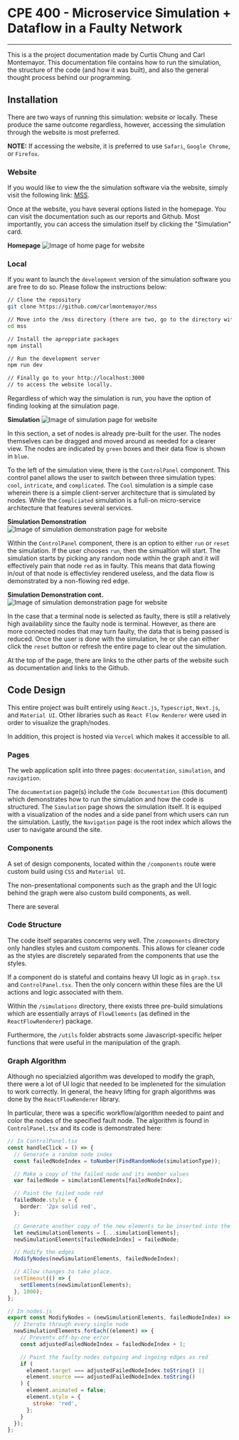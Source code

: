 # CPE 400 - Microservice Simulation + Dataflow in a Faulty Network

---

This is a the project documentation made by Curtis Chung and Carl Montemayor. This documentation file contains how to run the simulation, the structure of the code (and how it was built), and also the general thought process behind our programming.

## Installation

There are two ways of running this simulation: website or locally. These produce the same outcome regardless, however, accessing the simulation through the website is most preferred.

**NOTE:** If accessing the website, it is preferred to use `Safari`, `Google Chrome`, or `Firefox`.

### Website

If you would like to view the the simulation software via the website, simply visit the following link: [MSS](https://mss-git-develop.carlmontemayor.vercel.app).

Once at the website, you have several options listed in the homepage. You can visit the documentation such as our reports and Github. Most importantly, you can access the simulation itself by clicking the "Simulation" card.

**Homepage**
![Image of home page for website](https://github.com/carlmontemayor/mss/blob/main/mss/images/homepage.png 'Homepage')

### Local

If you want to launch the `development` version of the simulation software you are free to do so. Please follow the instructions below:

```bash
// Clone the repository
git clone https://github.com/carlmontemayor/mss

// Move into the /mss directory (there are two, go to the directory with the package.json)
cd mss

// Install the aproppriate packages
npm install

// Run the development server
npm run dev

// Finally go to your http://localhost:3000
// to access the website locally.
```

Regardless of which way the simulation is run, you have the option of finding looking at the simulation page.

**Simulation**
![Image of simulation page for website](https://github.com/carlmontemayor/mss/blob/main/mss/images/homepage.png 'Simulation page')

In this section, a set of nodes is already pre-built for the user. The nodes themselves can be dragged and moved around as needed for a clearer view. The nodes are indicated by `green` boxes and their data flow is shown in `blue`.

To the left of the simulation view, there is the `ControlPanel` component. This control panel allows the user to switch between three simulation types: `cool`, `intricate`, and `complicated`. The `Cool` simulation is a simple case wherein there is a simple client-server architecture that is simulated by nodes. While the `Complciated` simulation is a full-on micro-service architecture that features several services.

**Simulation Demonstration**
![Image of simulation demonstration page for website](https://github.com/carlmontemayor/mss/blob/main/mss/images/normal_flow.png 'Simulation demonstration')

Within the `ControlPanel` component, there is an option to either `run` or `reset` the simulation. If the user chooses `run`, then the simualtion will start. The simulation starts by picking any random node within the graph and it will effectively pain that node `red` as in faulty. This means that data flowing in/out of that node is effectivley rendered useless, and the data flow is demonstrated by a non-flowing red edge.

**Simulation Demonstration cont.**
![Image of simulation demonstration page for website](https://github.com/carlmontemayor/mss/blob/main/mss/images/irregular_flow.png 'Simulation demonstration')

In the case that a terminal node is selected as faulty, there is still a relatively high availability since the faulty node is terminal. However, as there are more connected nodes that may turn faulty, the data that is being passed is reduced. Once the user is done with the simulation, he or she can either click the `reset` button or refresh the entire page to clear out the simulation.

At the top of the page, there are links to the other parts of the website such as documentation and links to the Github.

## Code Design

This entire project was built entirely using `React.js`, `Typescript`, `Next.js`, and `Material UI`. Other libraries such as `React Flow Renderer` were used in order to visualize the graph/nodes.

In addition, this project is hosted via `Vercel` which makes it accessible to all.

### Pages

The web application split into three pages: `documentation`, `simulation`, and `navigation`.

The `documentation` page(s) include the `Code Documentation` (this document) which demonstrates how to run the simulation and how the code is structured. The `Simulation` page shows the simulation itself. It is equiped with a visualization of the nodes and a side panel from which users can run the simulation. Lastly, the `Navigation` page is the root index which allows the user to navigate around the site.

### Components

A set of design components, located within the `/components` route were custom build using `CSS` and `Material UI`.

The non-presentational components such as the graph and the UI logic behind the graph were also custom build components, as well.

There are several

### Code Structure

The code itself separates concerns very well. The `/components` directory only handles styles and custom components. This allows for cleaner code as the styles are discretely separated from the components that use the styles.

If a component do is stateful and contains heavy UI logic as in `graph.tsx` and `ControlPanel.tsx`. Then the only concern within these files are the UI actions and logic associated with them.

Within the `/simulations` directory, there exists three pre-build simulations which are essentially arrays of `FlowElements` (as defined in the `ReactFlowRenderer`) package.

Furthermore, the `/utils` folder abstracts some Javascript-specific helper functions that were useful in the manipulation of the graph.

### Graph Algorithm

Although no specialzied algorithm was developed to modify the graph, there were a lot of UI logic that needed to be impleneted for the simulation to work correctly. In general, the heavy lifting for graph algorithms was done by the `ReactFlowRenderer` library.

In particular, there was a specific workflow/algorithm needed to paint and color the nodes of the specified fault node. The algorithm is found in `ControlPanel.tsx` and its code is demonstrated here:

```typescript
// In ControlPanel.tsx
const handleClick = () => {
  // Generate a random node index
  const failedNodeIndex = toNumber(FindRandomNode(simulationType));

  // Make a copy of the failed node and its member values
  var failedNode = simulationElements[failedNodeIndex];

  // Paint the failed node red
  failedNode.style = {
    border: '2px solid red',
  };

  // Generate another copy of the new elements to be inserted into the DOM
  let newSimulationElements = [...simulationElements];
  newSimulationElements[failedNodeIndex] = failedNode;

  // Modify the edges
  ModifyNodes(newSimulationElements, failedNodeIndex);

  // Allow changes to take place.
  setTimeout(() => {
    setElements(newSimulationElements);
  }, 1000);
};
```

```javascript
// In nodes.js
export const ModifyNodes = (newSimulationElements, failedNodeIndex) => {
  // Iterate through every single node
  newSimulationElements.forEach((element) => {
    // Prevents off-by-one error
    const adjustedFailedNodeIndex = failedNodeIndex + 1;

    // Paint the faulty nodes outgoing and ingoing edges as red
    if (
      element.target === adjustedFailedNodeIndex.toString() ||
      element.source === adjustedFailedNodeIndex.toString()
    ) {
      element.animated = false;
      element.style = {
        stroke: 'red',
      };
    }
  });
};
```
